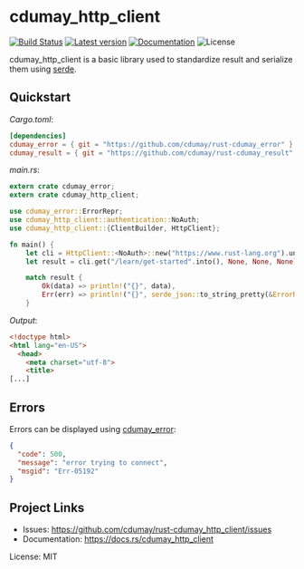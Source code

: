 # cdumay_http_client

[![Build Status](https://travis-ci.org/cdumay/rust-cdumay_http_client.svg?branch=master)](https://travis-ci.org/cdumay/rust-cdumay_http_client)
[![Latest version](https://img.shields.io/crates/v/cdumay_http_client.svg)](https://crates.io/crates/cdumay_http_client)
[![Documentation](https://docs.rs/cdumay_http_client/badge.svg)](https://docs.rs/cdumay_http_client)
![License](https://img.shields.io/crates/l/cdumay_http_client.svg)

cdumay_http_client is a basic library used to standardize result and serialize them using [serde](https://docs.serde.rs/serde/).

## Quickstart

_Cargo.toml_:
```toml
[dependencies]
cdumay_error = { git = "https://github.com/cdumay/rust-cdumay_error" }
cdumay_result = { git = "https://github.com/cdumay/rust-cdumay_result" }
```

_main.rs_:

```rust
extern crate cdumay_error;
extern crate cdumay_http_client;

use cdumay_error::ErrorRepr;
use cdumay_http_client::authentication::NoAuth;
use cdumay_http_client::{ClientBuilder, HttpClient};

fn main() {
    let cli = HttpClient::<NoAuth>::new("https://www.rust-lang.org").unwrap();
    let result = cli.get("/learn/get-started".into(), None, None, None);

    match result {
        Ok(data) => println!("{}", data),
        Err(err) => println!("{}", serde_json::to_string_pretty(&ErrorRepr::from(err)).unwrap()),
    }
```
_Output_:
```html
<!doctype html>
<html lang="en-US">
  <head>
    <meta charset="utf-8">
    <title>
[...]
```
## Errors

Errors can be displayed using [cdumay_error](https://docs.serde.rs/cdumay_error/):

```json
{
  "code": 500,
  "message": "error trying to connect",
  "msgid": "Err-05192"
}
```

## Project Links

- Issues: https://github.com/cdumay/rust-cdumay_http_client/issues
- Documentation: https://docs.rs/cdumay_http_client

License: MIT
